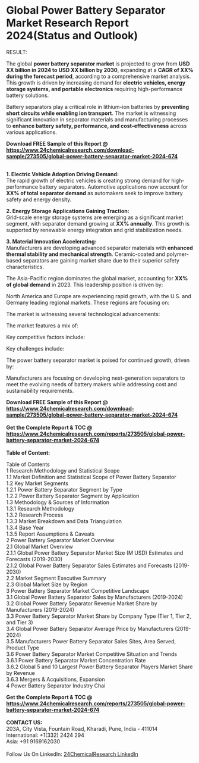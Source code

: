 <h1>Global Power Battery Separator Market Research Report 2024(Status and Outlook)</h1><p>RESULT:


</p><p>The global <strong>power battery separator market</strong> is projected to grow from <strong>USD XX billion in 2024 to USD XX billion by 2030</strong>, expanding at a <strong>CAGR of XX% during the forecast period</strong>, according to a comprehensive market analysis. This growth is driven by increasing demand for <strong>electric vehicles, energy storage systems, and portable electronics</strong> requiring high-performance battery solutions.</p><p>Battery separators play a critical role in lithium-ion batteries by <strong>preventing short circuits while enabling ion transport</strong>. The market is witnessing significant innovation in separator materials and manufacturing processes to <strong>enhance battery safety, performance, and cost-effectiveness</strong> across various applications.</p><div><b>Download FREE Sample of this Report @ 
            <a href="https://www.24chemicalresearch.com/download-sample/273505/global-power-battery-separator-market-2024-674">
            https://www.24chemicalresearch.com/download-sample/273505/global-power-battery-separator-market-2024-674</a></b></div><br><p><strong>1. Electric Vehicle Adoption Driving Demand:</strong><br>
The rapid growth of electric vehicles is creating strong demand for high-performance battery separators. Automotive applications now account for <strong>XX% of total separator demand</strong> as automakers seek to improve battery safety and energy density.</p><p><strong>2. Energy Storage Applications Gaining Traction:</strong><br>
Grid-scale energy storage systems are emerging as a significant market segment, with separator demand growing at <strong>XX% annually</strong>. This growth is supported by renewable energy integration and grid stabilization needs.</p><p><strong>3. Material Innovation Accelerating:</strong><br>
Manufacturers are developing advanced separator materials with <strong>enhanced thermal stability and mechanical strength</strong>. Ceramic-coated and polymer-based separators are gaining market share due to their superior safety characteristics.</p><p>The Asia-Pacific region dominates the global market, accounting for <strong>XX% of global demand</strong> in 2023. This leadership position is driven by:</p><p>North America and Europe are experiencing rapid growth, with the U.S. and Germany leading regional markets. These regions are focusing on:</p><p>The market is witnessing several technological advancements:</p><p>The market features a mix of:</p><p>Key competitive factors include:</p><p>Key challenges include:</p><p>The power battery separator market is poised for continued growth, driven by:</p><p>Manufacturers are focusing on developing next-generation separators to meet the evolving needs of battery makers while addressing cost and sustainability requirements.</p><div><b>Download FREE Sample of this Report @ 
            <a href="https://www.24chemicalresearch.com/download-sample/273505/global-power-battery-separator-market-2024-674">
            https://www.24chemicalresearch.com/download-sample/273505/global-power-battery-separator-market-2024-674</a></b></div><br><div><b>Get the Complete Report & TOC @ 
            <a href="https://www.24chemicalresearch.com/reports/273505/global-power-battery-separator-market-2024-674">
            https://www.24chemicalresearch.com/reports/273505/global-power-battery-separator-market-2024-674</a></b></div><br>
            <b>Table of Content:</b><p>Table of Contents<br />
1 Research Methodology and Statistical Scope<br />
1.1 Market Definition and Statistical Scope of Power Battery Separator<br />
1.2 Key Market Segments<br />
1.2.1 Power Battery Separator Segment by Type<br />
1.2.2 Power Battery Separator Segment by Application<br />
1.3 Methodology & Sources of Information<br />
1.3.1 Research Methodology<br />
1.3.2 Research Process<br />
1.3.3 Market Breakdown and Data Triangulation<br />
1.3.4 Base Year<br />
1.3.5 Report Assumptions & Caveats<br />
2 Power Battery Separator Market Overview<br />
2.1 Global Market Overview<br />
2.1.1 Global Power Battery Separator Market Size (M USD) Estimates and Forecasts (2019-2030)<br />
2.1.2 Global Power Battery Separator Sales Estimates and Forecasts (2019-2030)<br />
2.2 Market Segment Executive Summary<br />
2.3 Global Market Size by Region<br />
3 Power Battery Separator Market Competitive Landscape<br />
3.1 Global Power Battery Separator Sales by Manufacturers (2019-2024)<br />
3.2 Global Power Battery Separator Revenue Market Share by Manufacturers (2019-2024)<br />
3.3 Power Battery Separator Market Share by Company Type (Tier 1, Tier 2, and Tier 3)<br />
3.4 Global Power Battery Separator Average Price by Manufacturers (2019-2024)<br />
3.5 Manufacturers Power Battery Separator Sales Sites, Area Served, Product Type<br />
3.6 Power Battery Separator Market Competitive Situation and Trends<br />
3.6.1 Power Battery Separator Market Concentration Rate<br />
3.6.2 Global 5 and 10 Largest Power Battery Separator Players Market Share by Revenue<br />
3.6.3 Mergers & Acquisitions, Expansion<br />
4 Power Battery Separator Industry Chai</p><div><b>Get the Complete Report & TOC @ 
            <a href="https://www.24chemicalresearch.com/reports/273505/global-power-battery-separator-market-2024-674">
            https://www.24chemicalresearch.com/reports/273505/global-power-battery-separator-market-2024-674</a></b></div><br><b>CONTACT US:</b><br>
            203A, City Vista, Fountain Road, Kharadi, Pune, India - 411014<br>
            International: +1(332) 2424 294<br>
            Asia: +91 9169162030 <br><br>
            Follow Us On LinkedIn: <a href="https://www.linkedin.com/company/24chemicalresearch/">24ChemicalResearch LinkedIn</a>